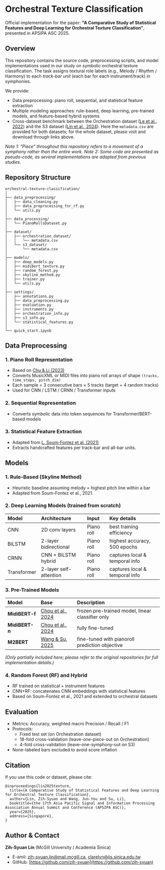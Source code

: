 # Orchestral Texture Classification
Official implementation for the paper: **"A Comparative Study of Statistical Features and Deep Learning for Orchestral Texture Classification"**, presented in APSIPA ASC 2025. 

## Overview
This repository contains the source code, preprocessing scripts, and model implementations used in our study on symbolic orchestral texture classification.
The task assigns textural role labels (e.g., Melody / Rhythm / Harmony) to each *track-bar unit* (each bar for each instrument/track) in symphonies.

We provide:
* Data preprocessing: piano roll, sequential, and statistical feature extraction
* Multiple modeling approaches: rule-based, deep learning, pre-trained models, and feature-based hybrid systems
* Cross-dataset benchmark between the Orchestration dataset ([Le et al., 2022](https://gitlab.com/algomus.fr/orchestration)) and the S3 dataset ([Lin et al., 2024](https://github.com/iis-mctl/mctl-symphony-dataset)). Here the `metadata.csv` are provided for both datasets; for the whole dataset, please visit and download through links above.

*Note 1: "Piece" throughout this repository refers to a movement of a symphony rather than the entire work.*
*Note 2: Some code are presented as pseudo-code, as several implementations are adapted from previous studies.*

## Repository Structure
```
orchestral-texture-classification/
│
├── data_preprocessing/
│   ├── data_cleaning.py
│   ├── data_preprocessing_for_rf.py
│   └── utils.py
│
├── data_processing/
│   └── PianoRollsDataset.py
│
├── dataset/
│   ├── orchestration_dataset/
│   │   └── metadata.csv
│   └── s3_dataset/
│       └── metadata.csv
│
├── models/
│   ├── deep_models.py
│   ├── midibert_texture.py
│   ├── random_forest.py
│   ├── skyline_method.py
│   ├── trainer.py
│   └── utils.py
│
├── settings/
│   ├── annotations.py
│   ├── data_preprocessing.py
│   ├── evaluation.py
│   ├── instruments.py
│   ├── orchestration_info.py
│   ├── s3_info.py
│   └── statistical_features.py
│
└── quick_start.ipynb
```

## Data Preprocessing
### 1. Piano Roll Representation
* Based on [Chu & Li (2023)](https://github.com/YaHsuanChu/orchestraTextureClassification)
* Converts MusicXML or MIDI files into piano roll arrays of shape `(tracks, time_steps, pitch_dim)`
* Each sample = 3 consecutive bars × 5 tracks (target + 4 random tracks)
* Used for CNN / LSTM / CRNN / Transformer inputs

### 2. Sequential Representation
* Converts symbolic data into token sequences for Transformer/BERT-based models

### 3. Statistical Feature Extraction
* Adapted from [L. Soum-Fontez et al. (2021)](https://hal.science/hal-03322543)
* Extracts handcrafted features per track-bar and all-bar units.

## Models
### 1. Rule-Based (Skyline Method)
* Heuristic baseline assuming melody = highest pitch line within a bar
* Adapted from Soum-Fontez et al., 2021.

### 2. Deep Learning Models (trained from scratch)

| Model       | Architecture           | Input      | Key details                         |
| :---------- | :--------------------- | :--------- | :---------------------------------- |
| CNN         | 2D conv layers     | Piano roll | best training efficiency            |
| BiLSTM      | 2-layer bidirectional  | Piano roll | highest accuracy, 500 epochs        |
| CRNN        | CNN + BiLSTM hybrid    | Piano roll | captures local & temporal info      |
| Transformer | 2-layer self-attention | Piano roll | captures local & temporal info  |

### 3. Pre-Trained Models

| Model          | Base                | Description                                      |
| :------------- | :------------------ | :----------------------------------------------- |
| **MidiBERT-f** | [Chou et al., 2024](https://github.com/wazenmai/MIDI-BERT)| frozen pre-trained model, linear classifier only |
| **MidiBERT-n** | [Chou et al., 2024](https://github.com/wazenmai/MIDI-BERT) | fully fine-tuned                                 |
| **M2BERT**     | [Wang & Su, 2025](https://github.com/york135/M2BERT)   | fine-tuned with pianoroll prediction objective   |

*(Only partially included here; please refer to the original repositories for full implementation details.)*

### 4. Random Forest (RF) and Hybrid
* RF trained on statistical + instrument features
* CNN+RF: concatenates CNN embeddings with statistical features
* Based on Soum-Fontez et al., 2021 and extended to orchestral datasets


## Evaluation
* Metrics: Accuracy, weighted macro Precision / Recall / F1
* Protocols:
  * Fixed test set (on Orchestration dataset)
  * 18-fold cross-validation (leave-one-piece-out on Orchestration)
  * 4-fold cross-validation (leave-one-symphony-out on S3)
* None-labeled bars excluded to avoid score inflation


## Citation
If you use this code or dataset, please cite:

```
@inproceedings{lin2025texture,
  title={A Comparative Study of Statistical Features and Deep Learning for Orchestral Texture Classification},
  author={Lin, Zih-Syuan and Wang, Jun-You and Su, Li},
  booktitle={the 17th Asia Pacific Signal and Information Processing Association Annual Summit and Conference (APSIPA ASC)},
  year={2025},
  address={Singapore},
}
```

## Author & Contact
**Zih-Syuan Lin** (McGill University / Academia Sinica)
- E-amil: [zih-syuan.lin@mail.mcgill.ca](mailto:zih-syuan.lin@mail.mcgill.ca), [clarelyn@iis.sinica.edu.tw](mailto:clarelyn@iis.sinica.edu.tw)
- GitHub: [https://github.com/zih-syuan](https://github.com/zih-syuan)
